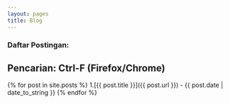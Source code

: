 ```yaml
---
layout: pages
title: Blog
---
```

### Daftar Postingan:
## Pencarian: Ctrl-F (Firefox/Chrome)

{% for post in site.posts %}
1.[{{ post.title }}]({{ post.url }}) - {{ post.date | date_to_string }}
{% endfor %}
